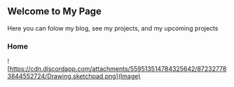 ## Welcome to My Page

Here you can folow my blog, see my projects, and my upcoming projects



### Home

![https://cdn.discordapp.com/attachments/559513514784325642/872327783844552724/Drawing.sketchpad.png](Image)
